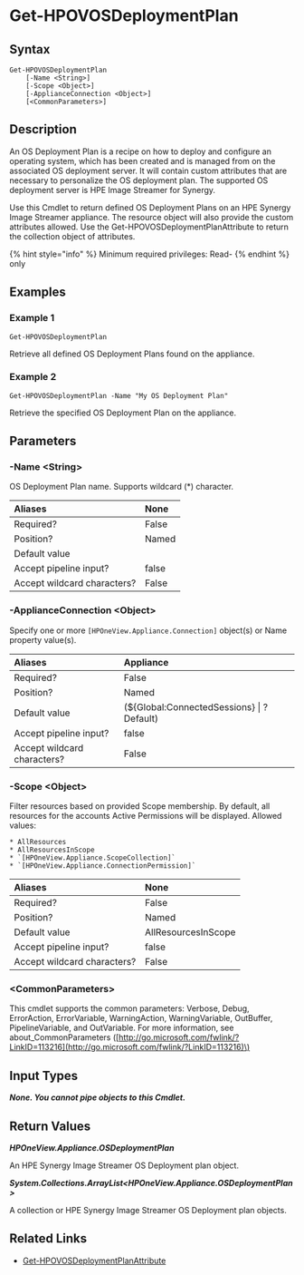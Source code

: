 ﻿---
description: Retrieve OS deployment server deployment plan.
---

# Get-HPOVOSDeploymentPlan

## Syntax

```text
Get-HPOVOSDeploymentPlan
    [-Name <String>]
    [-Scope <Object>]
    [-ApplianceConnection <Object>]
    [<CommonParameters>]
```

## Description

An OS Deployment Plan is a recipe on how to deploy and configure an operating system, which has been created and is managed from on the associated OS deployment server.  It will contain custom attributes that are necessary to personalize the OS deployment plan.  The supported OS deployment server is HPE Image Streamer for Synergy.

Use this Cmdlet to return defined OS Deployment Plans on an HPE Synergy Image Streamer appliance.  The resource object will also provide the custom attributes allowed. Use the Get-HPOVOSDeploymentPlanAttribute to return the collection object of attributes.

{% hint style="info" %}
Minimum required privileges: Read-
{% endhint %}
only
## Examples

###  Example 1 

```text
Get-HPOVOSDeploymentPlan
```

Retrieve all defined OS Deployment Plans found on the appliance.

###  Example 2 

```text
Get-HPOVOSDeploymentPlan -Name "My OS Deployment Plan"
```

Retrieve the specified OS Deployment Plan on the appliance.

## Parameters

### -Name &lt;String&gt;

OS Deployment Plan name.  Supports wildcard (*) character.

| Aliases | None |
| :--- | :--- |
| Required? | False |
| Position? | Named |
| Default value |  |
| Accept pipeline input? | false |
| Accept wildcard characters? | False |

### -ApplianceConnection &lt;Object&gt;

Specify one or more `[HPOneView.Appliance.Connection]` object(s) or Name property value(s).

| Aliases | Appliance |
| :--- | :--- |
| Required? | False |
| Position? | Named |
| Default value | (${Global:ConnectedSessions} &vert; ? Default) |
| Accept pipeline input? | false |
| Accept wildcard characters? | False |

### -Scope &lt;Object&gt;

Filter resources based on provided Scope membership.  By default, all resources for the accounts Active Permissions will be displayed.  Allowed values:

    * AllResources
    * AllResourcesInScope
    * `[HPOneView.Appliance.ScopeCollection]`
    * `[HPOneView.Appliance.ConnectionPermission]`

| Aliases | None |
| :--- | :--- |
| Required? | False |
| Position? | Named |
| Default value | AllResourcesInScope |
| Accept pipeline input? | false |
| Accept wildcard characters? | False |

### &lt;CommonParameters&gt;

This cmdlet supports the common parameters: Verbose, Debug, ErrorAction, ErrorVariable, WarningAction, WarningVariable, OutBuffer, PipelineVariable, and OutVariable. For more information, see about\_CommonParameters \([http://go.microsoft.com/fwlink/?LinkID=113216](http://go.microsoft.com/fwlink/?LinkID=113216)\)

## Input Types

_**None.  You cannot pipe objects to this Cmdlet.**_

## Return Values

_**HPOneView.Appliance.OSDeploymentPlan**_

An HPE Synergy Image Streamer OS Deployment plan object.

_**System.Collections.ArrayList<HPOneView.Appliance.OSDeploymentPlan>**_

A collection or HPE Synergy Image Streamer OS Deployment plan objects.

## Related Links

* [Get-HPOVOSDeploymentPlanAttribute](get-hpovosdeploymentplanattribute.md)
